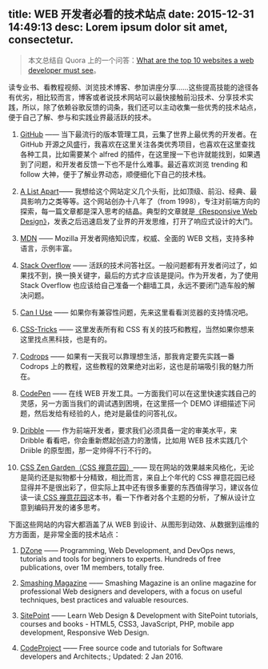 title: WEB 开发者必看的技术站点
date: 2015-12-31 14:49:13
desc: Lorem ipsum dolor sit amet, consectetur.
---

> 本文总结自 Quora 上的一个问答：[What are the top 10 websites a web developer must see](https://www.quora.com/What-are-the-top-10-websites-a-web-developer-must-see)。

读专业书、看教程视频、浏览技术博客、参加讲座分享……这些提高技能的途径各有优劣，相比较而言，博客或者说技术网站可以最快接触前沿技术、分享技术实践，所以，除了依赖谷歌反馈的词条，我们还可以主动收集一些优秀的技术站点，便于自己了解、参与和实践业界最活跃的技术。

<!-- more -->

1. [GitHub](https://github.com) —— 当下最流行的版本管理工具，云集了世界上最优秀的开发者。在 GitHub 开源之风盛行，我喜欢在这里关注各类优秀项目，也喜欢在这里查找各种工具，比如需要某个 alfred 的插件，在这里搜一下也许就能找到，如果遇到了问题，和开发者反馈一下也不是什么难事。最近喜欢浏览 trending 和 follow 大神，便于了解业界动态，顺便细化下自己的技术栈。

1. [A List Apart](http://alistapart.com/)—— 我想给这个网站定义几个头衔，比如顶级、前沿、经典、最具影响力之类等等。这个网站创办十八年了（from 1998），专注对前端方向的探索，每一篇文章都是深入思考的结晶。典型的文章就是[《Responsive Web Design》](http://alistapart.com/article/responsive-web-design)，发表之后迅速启发了业界的开发思维，打开了响应式设计的大门。

1. [MDN](https://developer.mozilla.org) —— Mozilla 开发者网络知识库，权威、全面的 WEB 文档，支持多种语言，示例丰富。

1. [Stack Overflow](http://stackoverflow.com/) —— 活跃的技术问答社区。一般问题都有开发者问过了，如果找不到，换一换关键字，最后的方式才应该是提问。作为开发者，为了使用 Stack Overflow 也应该给自己准备一个翻墙工具，永远不要闭门造车般的解决问题。

1. [Can I Use](http://caniuse.com/) —— 如果你有兼容性问题，先来这里看看浏览器的支持情况吧。

1. [CSS-Tricks](https://css-tricks.com/) —— 这里发表所有和 CSS 有关的技巧和教程，当然如果你想来这里找点黑科技，也是有的。

1. [Codrops](http://tympanus.net/codrops/) —— 如果有一天我可以靠理想生活，那我肯定要先实践一番 Codrops 上的教程，这些教程的效果绝对出彩，这也是前端吸引我的魅力所在。

1. [CodePen](http://codepen.io/) —— 在线 WEB 开发工具。一方面我们可以在这里快速实践自己的灵感，另一方面当我们的调试遇到困境，在这里搭一个 DEMO 详细描述下问题，然后发给有经验的人，绝对是最佳的问答礼仪。

1. [Dribble](https://dribbble.com/) —— 作为前端开发者，要求我们必须具备一定的审美水平，来 Dribble 看看吧，你会重新燃起创造力的激情，比如用 WEB 技术实践几个 Driible 的原型图，那一定帅得不行不行的。

1. [CSS Zen Garden（CSS 禅意花园）](http://csszengarden.com/)—— 现在网站的效果越来风格化，无论是简约还是拟物都十分精致，相比而言，来自上个年代的 CSS 禅意花园已经显得并不是很出彩了，但实际上其中还有很多重要的东西值得学习，建议各位读一读[ CSS 禅意花园](http://book.douban.com/subject/2052176/)这本书，看一下作者对各个主题的分析，了解从设计立意到编码开发的诸多思考。






下面这些网站的内容大都涵盖了从 WEB 到设计、从图形到动效、从数据到运维的方方面面，是非常全面的技术站点：

1. [DZone](https://dzone.com/) —— Programming, Web Development, and DevOps news, tutorials and tools for beginners to experts. Hundreds of free publications, over 1M members, totally free.

1. [Smashing Magazine](http://www.smashingmagazine.com/) —— Smashing Magazine is an online magazine for professional Web designers and developers, with a focus on useful techniques, best practices and valuable resources.
 
1. [SitePoint](http://www.sitepoint.com/) —— Learn Web Design & Development with SitePoint tutorials, courses and books - HTML5, CSS3, JavaScript, PHP, mobile app development, Responsive Web Design.

1. [CodeProject](http://www.codeproject.com/) —— Free source code and tutorials for Software developers and Architects.; Updated: 2 Jan 2016.